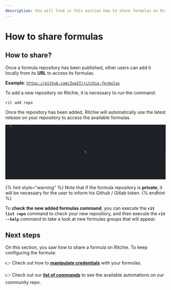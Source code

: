 ```yaml
---
description: You will find in this section how to share formulas on Ritchie.
---
```


# How to share formulas

## How to share?

Once a formula repository has been published, other users can add it locally from its **URL** to access its formulas.

**Example**: [`https://github.com/ZupIT/ritchie-formulas`](https://github.com/ZupIT/ritchie-formulas)

To add a new repository on Ritchie, it is necessary to run the command: 

```text
rit add repo
```

Once the repository has been added, Ritchie will automatically use the latest release on your repository to access the available formulas.

![rit add repo command demonstration](../.gitbook/assets/rit-add-repo-3.gif)

{% hint style="warning" %}
Note that if the formula repository is **private**, it will be necessary for the user to inform his Github / Gitlab token.
{% endhint %}

To **check** **the new added formulas command**, you can execute the **`rit list repo`** command to check your new repository, and then execute the **`rit --help`** command to take a look at new formulas groups that will appear.

## Next steps 

On this section, you saw how to share a formula on Ritchie. To keep configuring the formula: 

👉 Check out how to [**manipulate credentials**](https://docs.ritchiecli.io/how-to/manipulate-credentials) with your formulas.

👉 Check out our [**list of commands**](../developer/list-of-commands.md) to see the available automations on our community repo. 

